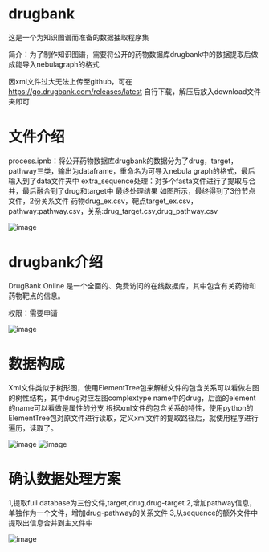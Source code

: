 # drugbank
这是一个为知识图谱而准备的数据抽取程序集

简介：为了制作知识图谱，需要将公开的药物数据库drugbank中的数据提取后做成能导入nebulagraph的格式

因xml文件过大无法上传至github，可在 https://go.drugbank.com/releases/latest 自行下载，解压后放入download文件夹即可

# 文件介绍
process.ipnb：将公开药物数据库drugbank的数据分为了drug，target，pathway三类，输出为dataframe，重命名为可导入nebula graph的格式，最后输入到了data文件夹中
extra_sequence处理：对多个fasta文件进行了提取与合并，最后融合到了drug和target中
最终处理结果
如图所示，最终得到了3份节点文件，2份关系文件
药物drug_ex.csv，靶点target_ex.csv，pathway:pathway.csv，关系:drug_target.csv,drug_pathway.csv

![image](https://user-images.githubusercontent.com/48423282/223675175-fa2deef8-f888-4c28-a158-46e5cc01bee6.png)

# drugbank介绍
DrugBank Online 是一个全面的、免费访问的在线数据库，其中包含有关药物和药物靶点的信息。

权限：需要申请

![image](https://user-images.githubusercontent.com/48423282/223675410-b9cc9b9d-b97a-40c8-9286-9f65bb700f39.png)

# 数据构成
Xml文件类似于树形图，使用ElementTree包来解析文件的包含关系可以看做右图的树性结构，其中drug对应左图complextype name中的drug，后面的element的name可以看做是属性的分支
根据xml文件的包含关系的特性，使用python的ElementTree包对原文件进行读取，定义xml文件的提取路径后，就使用程序进行遍历，读取了。

![image](https://user-images.githubusercontent.com/48423282/223675500-617ec763-41a9-4a4d-b916-a26607fe2ba6.png)
![image](https://user-images.githubusercontent.com/48423282/223675506-0d9d23c3-b356-40b6-85c5-58a7e0699f50.png)

# 确认数据处理方案
1,提取full database为三份文件,target,drug,drug-target
2,增加pathway信息，单独作为一个文件，增加drug-pathway的关系文件
3,从sequence的额外文件中提取出信息合并到主文件中

![image](https://user-images.githubusercontent.com/48423282/223675631-01e048d4-90e4-4b1b-8ee3-c0cd77dfa749.png)
